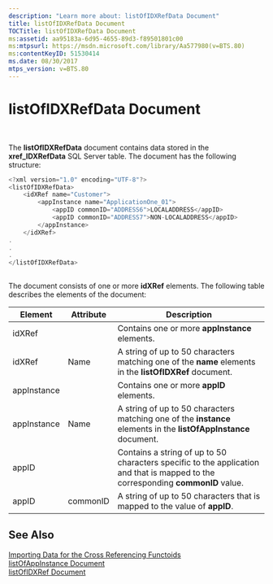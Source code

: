 ```yaml
---
description: "Learn more about: listOfIDXRefData Document"
title: listOfIDXRefData Document
TOCTitle: listOfIDXRefData Document
ms:assetid: aa95183a-6d95-4655-89d3-f89501801c00
ms:mtpsurl: https://msdn.microsoft.com/library/Aa577980(v=BTS.80)
ms:contentKeyID: 51530414
ms.date: 08/30/2017
mtps_version: v=BTS.80
---
```


# listOfIDXRefData Document

 

The **listOfIDXRefData** document contains data stored in the **xref\_IDXRefData** SQL Server table. The document has the following structure:

```C#
<?xml version="1.0" encoding="UTF-8"?>  
<listOfIDXRefData>  
    <idXRef name="Customer">  
        <appInstance name="ApplicationOne_01">  
            <appID commonID="ADDRESS6">LOCALADDRESS</appID>  
            <appID commonID="ADDRESS7">NON-LOCALADDRESS</appID>  
        </appInstance>  
    </idXRef>  
.  
.  
.  
</listOfIDXRefData>  
  
```

The document consists of one or more **idXRef** elements. The following table describes the elements of the document:

<table>
<thead>
<tr class="header">
<th>Element</th>
<th>Attribute</th>
<th>Description</th>
</tr>
</thead>
<tbody>
<tr class="odd">
<td>idXRef</td>
<td></td>
<td>Contains one or more <strong>appInstance</strong> elements.</td>
</tr>
<tr class="even">
<td>idXRef</td>
<td>Name</td>
<td>A string of up to 50 characters matching one of the <strong>name</strong> elements in the <strong>listOfIDXRef</strong> document.</td>
</tr>
<tr class="odd">
<td>appInstance</td>
<td></td>
<td>Contains one or more <strong>appID</strong> elements.</td>
</tr>
<tr class="even">
<td>appInstance</td>
<td>Name</td>
<td>A string of up to 50 characters matching one of the <strong>instance</strong> elements in the <strong>listOfAppInstance</strong> document.</td>
</tr>
<tr class="odd">
<td>appID</td>
<td></td>
<td>Contains a string of up to 50 characters specific to the application and that is mapped to the corresponding <strong>commonID</strong> value.</td>
</tr>
<tr class="even">
<td>appID</td>
<td>commonID</td>
<td>A string of up to 50 characters that is mapped to the value of <strong>appID</strong>.</td>
</tr>
</tbody>
</table>


## See Also

[Importing Data for the Cross Referencing Functoids](importing-data-for-the-cross-referencing-functoids.md)  
[listOfAppInstance Document](listofappinstance-document.md)  
[listOfIDXRef Document](listofidxref-document.md)


